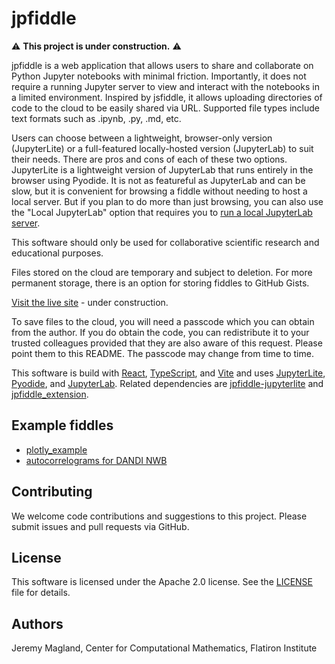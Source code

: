 # jpfiddle

:warning: **This project is under construction.** :warning:

jpfiddle is a web application that allows users to share and collaborate on Python Jupyter notebooks with minimal friction. Importantly, it does not require a running Jupyter server to view and interact with the notebooks in a limited environment. Inspired by jsfiddle, it allows uploading directories of code to the cloud to be easily shared via URL. Supported file types include text formats such as .ipynb, .py, .md, etc.

Users can choose between a lightweight, browser-only version (JupyterLite) or a full-featured locally-hosted version (JupyterLab) to suit their needs. There are pros and cons of each of these two options. JupyterLite is a lightweight version of JupyterLab that runs entirely in the browser using Pyodide. It is not as featureful as JupyterLab and can be slow, but it is convenient for browsing a fiddle without needing to host a local server. But if you plan to do more than just browsing, you can also use the "Local JupyterLab" option that requires you to [run a local JupyterLab server](./doc/local_jupyterlab.md).

This software should only be used for collaborative scientific research and educational purposes.

Files stored on the cloud are temporary and subject to deletion. For more permanent storage, there is an option for storing fiddles to GitHub Gists.

[Visit the live site](https://jpfiddle.vercel.app) - under construction.

To save files to the cloud, you will need a passcode which you can obtain from the author. If you do obtain the code, you can redistribute it to your trusted colleagues provided that they are also aware of this request. Please point them to this README. The passcode may change from time to time.

This software is build with [React](https://react.dev/), [TypeScript](https://www.typescriptlang.org/), and [Vite](https://vitejs.dev/) and uses [JupyterLite](https://github.com/jupyterlite/jupyterlite), [Pyodide](https://pyodide.org/en/stable/), and [JupyterLab](https://jupyter.org/). Related dependencies are [jpfiddle-jupyterlite](https://github.com/magland/jpfiddle-jupyterlite) and [jpfiddle_extension](https://github.com/magland/jpfiddle_extension).

## Example fiddles

* [plotly_example](https://jpfiddle.vercel.app/?f=https://gist.github.com/magland/420b6e8274281e360a7f2f87e265ae2e&t=plotly_example%20v3)
* [autocorrelograms for DANDI NWB](https://jpfiddle.vercel.app/?f=https://gist.github.com/magland/083cd125749a285c17675bf70403580a&t=jpfiddle%20example%3A%20autocorrelograms%20for%20dandi%20nwb)

## Contributing

We welcome code contributions and suggestions to this project. Please submit issues and pull requests via GitHub.

## License

This software is licensed under the Apache 2.0 license. See the [LICENSE](./LICENSE) file for details.

## Authors

Jeremy Magland, Center for Computational Mathematics, Flatiron Institute
